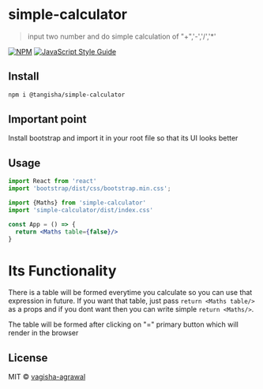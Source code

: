 # simple-calculator

> input two number and do simple calculation of &quot;+&quot;,&#x27;-&#x27;,&#x27;/&#x27;,&#x27;*&#x27;

[![NPM](https://img.shields.io/npm/v/simple-calculator.svg)](https://www.npmjs.com/package/simple-calculator) [![JavaScript Style Guide](https://img.shields.io/badge/code_style-standard-brightgreen.svg)](https://standardjs.com)

## Install

```bash
npm i @tangisha/simple-calculator
```

## Important point
Install bootstrap and import it in your root file so that its UI looks better

## Usage

```jsx
import React from 'react'
import 'bootstrap/dist/css/bootstrap.min.css';

import {Maths} from 'simple-calculator'
import 'simple-calculator/dist/index.css'

const App = () => {
  return <Maths table={false}/>
}
```

# Its Functionality
There is a table will be formed everytime you calculate so you can use that expression in future. If you want that table, just pass ```return <Maths table/>``` as a props and if you dont want then you can write simple ```return <Maths/>```.

The table will be formed after clicking on "=" primary button which will render in the browser

## License

MIT © [vagisha-agrawal](https://github.com/vagisha-agrawal)
